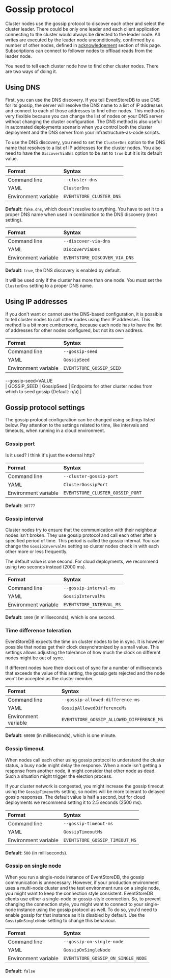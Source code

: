 # Gossip protocol

Cluster nodes use the gossip protocol to discover each other and select the cluster leader. There could be only one leader and each client application connecting to the cluster would always be directed to the leader node. All writes are executed by the leader node unconditionally, confirmed by a number of other nodes, defined in [acknowledgement](./README.md#acknowledgements) section of this page. Subscriptions can connect to follower nodes to offload reads from the leader node.

You need to tell each cluster node how to find other cluster nodes. There are two ways of doing it.

## Using DNS

First, you can use the DNS discovery. If you tell EventStoreDB to use DNS for its gossip, the server will resolve the DNS name to a list of IP addresses and connect to each of those addresses to find other nodes. This method is very flexible because you can change the list of nodes on your DNS server without changing the cluster configuration. The DNS method is also useful in automated deployments scenario when you control both the cluster deployment and the DNS server from your infrastructure-as-code scripts.

To use the DNS discovery, you need to set the `ClusterDns` option to the DNS name that resolves to a list of IP addresses for the cluster nodes. You also need to have the `DiscoverViaDns` option to be set to `true` but it is its default value.

| Format               | Syntax |
| :------------------- | :----- |
| Command line         | `--cluster-dns` |
| YAML                 | `ClusterDns` |
| Environment variable | `EVENTSTORE_CLUSTER_DNS` |

**Default**: `fake.dns`, which doesn't resolve to anything. You have to set it to a proper DNS name when used in combination to the DNS discovery (next setting).

| Format               | Syntax |
| :------------------- | :----- |
| Command line         | `--discover-via-dns` |
| YAML                 | `DiscoverViaDns` |
| Environment variable | `EVENTSTORE_DISCOVER_VIA_DNS` |

**Default**: `true`, the DNS discovery is enabled by default. 

It will be used only if the cluster has more than one node. You must set the `ClusterDns` setting to a proper DNS name.

## Using IP addresses

If you don't want or cannot use the DNS-based configuration, it is possible to tell cluster nodes to call other nodes using their IP addresses. This method is a bit more cumbersome, because each node has to have the list of addresses for other nodes configured, but not its own address.

| Format               | Syntax |
| :------------------- | :----- |
| Command line         | `--gossip-seed` |
| YAML                 | `GossipSeed` |
| Environment variable | `EVENTSTORE_GOSSIP_SEED` |

--gossip-seed=VALUE<br/> | GOSSIP_SEED | GossipSeed | Endpoints for other cluster nodes from which to seed gossip (Default: n/a) |

## Gossip protocol settings

The gossip protocol configuration can be changed using settings listed below. Pay attention to the settings related to time, like intervals and timeouts, when running in a cloud environment.

### Gossip port

Is it used? I think it's just the external http?

| Format               | Syntax |
| :------------------- | :----- |
| Command line         | `--cluster-gossip-port` |
| YAML                 | `ClusterGossipPort` |
| Environment variable | `EVENTSTORE_CLUSTER_GOSSIP_PORT` |

**Default**: `30777`

### Gossip interval

Cluster nodes try to ensure that the communication with their neighbour nodes isn't broken. They use gossip protocol and call each other after a specified period of time. This period is called the gossip interval. You can change the `GossipInvervalMs` setting so cluster nodes check in with each other more or less frequently.

The default value is one second. For cloud deployments, we recommend using two seconds instead (2000 ms).

| Format               | Syntax |
| :------------------- | :----- |
| Command line         | `--gossip-interval-ms` |
| YAML                 | `GossipIntervalMs` |
| Environment variable | `EVENTSTORE_INTERVAL_MS` |

**Default**: `1000` (in milliseconds), which is one second.

### Time difference toleration

EventStoreDB expects the time on cluster nodes to be in sync. It is however possible that nodes get their clock desynchronized by a small value. This settings allows adjusting the tolerance of how much the clock on different nodes might be out of sync.

If different nodes have their clock out of sync for a number of milliseconds that exceeds the value of this setting, the gossip gets rejected and the node won't be accepted as the cluster member.

| Format               | Syntax |
| :------------------- | :----- |
| Command line         | `--gossip-allowed-difference-ms` |
| YAML                 | `GossipAllowedDifferenceMs` |
| Environment variable | `EVENTSTORE_GOSSIP_ALLOWED_DIFFERENCE_MS` |

**Default**: `60000` (in milliseconds), which is one minute.

### Gossip timeout

When nodes call each other using gossip protocol to understand the cluster status, a busy node might delay the response. When a node isn't getting a response from another node, it might consider that other node as dead. Such a situation might trigger the election process.

If your cluster network is congested, you might increase the gossip timeout using the `GossipTimeoutMs` setting, so nodes will be more tolerant to delayed gossip responses. The default value is half a second, but for cloud deployments we recommend setting it to 2.5 seconds (2500 ms).

| Format               | Syntax |
| :------------------- | :----- |
| Command line         | `--gossip-timeout-ms` |
| YAML                 | `GossipTimeoutMs` |
| Environment variable | `EVENTSTORE_GOSSIP_TIMEOUT_MS` |

**Default**: `500` (in milliseconds).

### Gossip on single node

When you run a single-node instance of EventStoreDB, the gossip communication is unnecessary. However, if your production environment uses a multi-node cluster and the test environment runs on a single node, you might want to keep the connection style consistent. EventStoreDB clients use either a single-node or gossip-style connection. So, to prevent changing the connection style, you might want to connect to your single-node instance using the gossip protocol as well. To do so, you'd need to enable gossip for that instance as it is disabled by default. Use the `GossipOnSingleNode` setting to change this behaviour.

| Format               | Syntax |
| :------------------- | :----- |
| Command line         | `--gossip-on-single-node` |
| YAML                 | `GossipOnSingleNode` |
| Environment variable | `EVENTSTORE_GOSSIP_ON_SINGLE_NODE` |

**Default**: `false`

